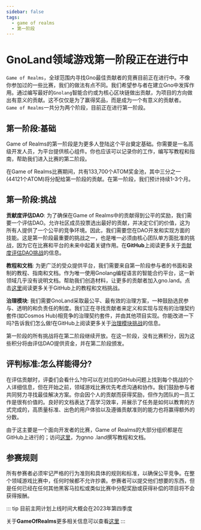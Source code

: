 ```yaml
---
sidebar: false
tags:
  - game of realms
  - 第一阶段
---
```


# GnoLand领域游戏第一阶段正在进行中

`Game of Realms`，全球范围内寻找Gno最佳贡献者的竞赛目前正在进行中。不像你参加过的一些比赛，我们的做法有点不同。我们希望参与者在建立Gno中发挥作用。通过编写最好的`Gnolang`智能合约或为核心区块链做出贡献，为项目的方向做出有意义的贡献。这不仅仅是为了赢得奖品，而是成为一个有意义的贡献者。`Game of Realms`一共分为两个阶段，目前正在进行第一阶段。

## 第一阶段:基础

Game of Realms的第一阶段是为更多人登陆这个平台奠定基础。你需要是一名高级开发人员，为平台提供核心组件。你也应该可以记录你的工作，编写写教程和指南，帮助我们进入比赛的第二阶段。

在Game of Realms比赛期间，共有133,700个ATOM奖金池，其中三分之一(44121个ATOM)将分配给第一阶段的贡献。在第一阶段，我们预计持续1-3个月。

## 第一阶段:挑战

**贡献度评估DAO**: 为了确保在Game of Realms中的贡献得到公平的奖励，我们需要一个评估DAO。允许社区成员投票选出最好的贡献，并决定它们的价值，这为所有人提供了一个公平的竞争环境。因此，我们需要您在DAO开发和实现方面的技能。这是第一阶段最重要的挑战之一，也是唯一必须由核心团队单方面批准的挑战，因为它在比赛和平台的未来中起着关键作用。在**GitHub**上阅读更多关于[贡献度评估DAO挑战](https://github.com/gnolang/gno/issues/407)的信息。

**教程和文档**: 为更广泛的受众提供平台，我们需要来自第一阶段参与者的书面和录制的教程、指南和文档。作为唯一使用Gnolang编程语言的智能合约平台，这一新领域几乎没有说明文档。帮助我们创造材料，让更多的贡献者加入gno.land。点击[这里](https://github.com/gnolang/gno/issues/408)阅读更多关于GitHub上的教程和文档挑战。

**治理模块**: 我们需要GnoLand采取最公平、最有效的治理方案，一种鼓励选民参与、透明的和负责任的制度。我们正在寻找贡献者来定义和实现与现有的治理契约套件(如Cosmos Hub)相竞争的治理契约套件，并由其他项目实现。你能改进一下吗?告诉我们怎么做!在GitHub上阅读更多关于[治理模块挑战](https://github.com/gnolang/gno/issues/409)的信息。

第一阶段的所有挑战将在第二阶段继续开放。在这一阶段，没有比赛积分，因为这些积分将由评估DAO提供资金，并在第二阶段颁发。

## 评判标准:怎么样能得分?

在评估贡献时，评委们会看什么?你可以在对应的GitHub问题上找到每个挑战的个人详细信息，但在开始之前，领域游戏比赛优先考虑沟通和协作。我们鼓励参与者共同努力寻找最佳解决方案。你会因个人的贡献而获得奖励，但作为团队的一员工作是很有价值的。良好的文档表达了高学习效率，并展示了任务是如何以教育的方式完成的，高质量标准、出色的用户体验以及遵循贡献准则的能力也将赢得额外的分数。

由于这主要是一个面向开发者的比赛，Game of Realms的大部分组织都是在GitHub上进行的；访问[这里](https://github.com/gnolang/gno/issues/409)，为gnno .land撰写教程和文档。


## 参赛规则

所有参赛者必须牢记严格的行为准则和具体的规则和标准，以确保公平竞争。在整个领域游戏比赛中，任何时候都不允许抄袭。参赛者可以提交他们想要的东西，但是任何已经在任何其他黑客马拉松或类似比赛中分配奖励或获得补偿的项目将不会获得报酬。

::: tip 
目前主网计划上线时间大概会在2023年第四季度

关于**GameOfRealms**更多相关信息可以查看[这里](/game-of-realm.md)
:::